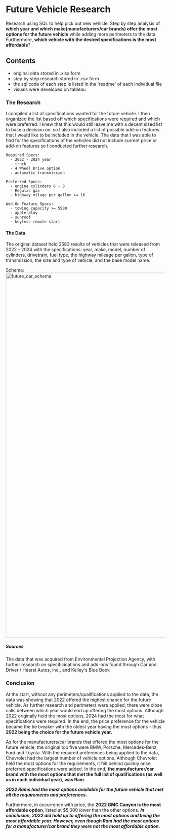 # Future Vehicle Research
Research using SQL to help pick out new vehicle.
Step by step analysis of **which year and which make(manufacturers/car brands) offer the most options for the future vehicle** while adding more perimeters to the data.
Furthermore, **which vehicle with the desired specifications is the most affordable**?

## Contents
- original data stored in .xlsx form
- step by step research stored in .csv form
- the sql code of each step is listed in the 'readme' of each individual file
- visuals were developed on tableau

### The Research
I compiled a list of specifications wanted for the future vehicle. I then organized the list based off which specifications were required and which were preferred. I knew that this would still leave me with a decent sized list to base a decision on, so I also included a list of possible add-on features that I would like to be included in the vehicle. The data that I was able to find for the specifications of the vehicles did not include current price or add-on features so I conducted further research.
```
Required Specs:
  - 2022 - 2024 year
  - truck
  - 4 Wheel Drive option
  - automatic transmission
```
  
```
Preferred Specs:
  - engine cylinders 6 - 8
  - Regular gas
  - highway milage per gallon >= 16
```

```
Add-On Feature Specs:
  - towing capacity >= 5500
  - apple-play
  - sunroof
  - keyless remote start
```
#### The Data
  The original dataset held 2583 results of vehicles that were released from 2022 - 2024 with the specifications: year, make, model, number of cylinders, drivetrain, fuel type, the highway mileage per gallon, type of transmission, the size and type of vehicle, and the base model name.


Schema:
<img width="1150" alt="future_car_schema" src="https://github.com/user-attachments/assets/c41c7327-7bae-49c0-8e52-467a5f240bcb">



##### Sources
  The data that was acquired from Environmental Projection Agency, with further research on specificications and add-ons found through Car and Driver / Hearst Autos, inc., and Kelley's Blue Book

### Conclusion
  At the start, without any perimeters/qualifications applied to the data, the data was showing that 2022 offered the highest chance for the future vehicle. 
  As further research and perimeters were applied, there were close calls between which year would end up offering the most options. 
  Although 2022 originally held the most options, 2024 had the most for what specifications were required. 
  In the end, the price preference for the vehicle became the tie breaker with the oldest year having the most options - thus **2022 being the choice for the future vehicle year.**
  
  As for the manufacturers/car brands that offered the most options for the future vehicle, the original top five were BMW, Porsche, Mercedes-Benz, Ford and Toyota.
  With the required preferences being applied to the data, Chevrolet had the largest number of vehicle options. 
  Although Chevrolet held the most options for the requirements, it fell behind quickly once preferred specifications were added. 
  In the end, **the manufacturer/car brand with the most options that met the full list of qualifications (as well as in each individual year), was Ram.**
 
  ***2022 Rams had the most options available for the future vehicle that met all the requirements and preferences.***
  
  Furthermore, in occurrence with price, the **2022 GMC Canyon is the most affordable option**, listed at $5,000 *lower* than the other options. ***In conclusion, 2022 did hold up to offering the most options and being the most affordable year. However, even though Ram had the most options for a manufacturer/car brand they were not the most affordable option.***
 
